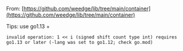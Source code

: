 From: [https://github.com/weedge/lib/tree/main/container](https://github.com/weedge/lib/tree/main/container)

Tips: use go1.13 + 

```golang
invalid operation: 1 << i (signed shift count type int) requires go1.13 or later (-lang was set to go1.12; check go.mod)
```
